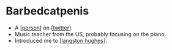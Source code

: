# Barbedcatpenis

- A [[person]] on [[twitter]].
- Music teacher from the US, probably focusing on the piano.
- Introduced me to [[langston hughes]].

[//begin]: # "Autogenerated link references for markdown compatibility"
[person]: person "Person"
[twitter]: twitter "Twitter"
[langston hughes]: langston-hughes "Langston Hughes"
[//end]: # "Autogenerated link references"